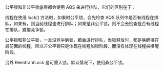 公平锁和非公平锁底层都会使用 AQS 来进行排队，它们的区别在于：

线程在使用 lock() 方法时，如果时公平锁，会先检查 AQS 队列中是否有线程在排队，如果有，则当前线程也进行排队；如果是非公平锁，则不会去检查是否有线程在排队，直接竞争锁。

公平锁和非公平锁，一旦没竞争到锁，都会进行排队，当锁释放时，都是唤醒排在最前面的线程，所以非公平锁只是体现在线程加锁阶段，而没有体现在线程被唤醒阶段。

另外 ReentrantLock 是可重入锁。默认情况下，使用非公平锁。